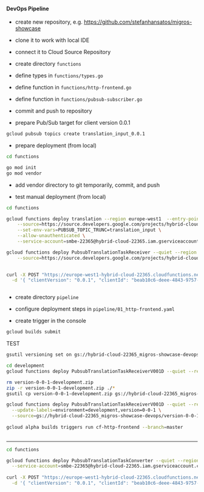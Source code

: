 #### DevOps Pipeline

- create new repository, e.g. https://github.com/stefanhansatos/migros-showcase

- clone it to work with local IDE

- connect it to Cloud Source Repository

- create directory `functions`

- define types in `functions/types.go`

- define function in `functions/http-frontend.go`

- define function in `functions/pubsub-subscriber.go`

- commit and push to repository

- prepare Pub/Sub target for client version 0.0.1

```bash
gcloud pubsub topics create translation_input_0.0.1
```

- prepare deployment (from local)
```bash
cd functions

go mod init
go mod vendor
```

- add vendor directory to git temporarily, commit, and push

- test manual deployment (from local)

```bash
cd functions

gcloud functions deploy translation --region europe-west1  --entry-point TranslationHTTP --runtime go111 --trigger-http \
    --source=https://source.developers.google.com/projects/hybrid-cloud-22365/repos/github_stefanhansatos_migros-showcase/revisions/master/paths/functions \
    --set-env-vars=PUBSUB_TOPIC_TRUNC=translation_input \
    --allow-unauthenticated \
    --service-account=smbe-22365@hybrid-cloud-22365.iam.gserviceaccount.com

gcloud functions deploy PubsubTranslationTaskReceiver --quiet --region europe-west1  --runtime go111 --trigger-topic=translation_input_0.0.1 \
    --source=https://source.developers.google.com/projects/hybrid-cloud-22365/repos/github_stefanhansatos_migros-showcase/revisions/master/paths/functions

   
curl -X POST "https://europe-west1-hybrid-cloud-22365.cloudfunctions.net/translation" \
  -d '{ "clientVersion": "0.0.1", "clientId": "beab10c6-deee-4843-9757-719566214526", "text": "Today is Monday", "sourceLanguage": "en",  "targetLanguage": "fr"}'



```

- create directory `pipeline`

- configure deployment steps in `pipeline/01_http-frontend.yaml`

- create trigger in the console

```bash
gcloud builds submit 
```

TEST 

```bash
gsutil versioning set on gs://hybrid-cloud-22365_migros-showcase-devops

cd development
gcloud functions deploy PubsubTranslationTaskReceiverV001D --quiet --region europe-west1  --runtime go111 --trigger-topic=translation_input_0.0.1

rm version-0-0-1-development.zip
zip -r version-0-0-1-development.zip ./*
gsutil cp version-0-0-1-development.zip gs://hybrid-cloud-22365_migros-showcase-devops

gcloud functions deploy PubsubTranslationTaskReceiverV001D --quiet --region europe-west1  --runtime go111 --trigger-topic=translation_input_0.0.1 \
  --update-labels=environment=development,version=0-0-1 \
  --source=gs://hybrid-cloud-22365_migros-showcase-devops/version-0-0-1-development.zip
  
gcloud alpha builds triggers run cf-http-frontend --branch=master 
  
```


---

```bash
cd functions

gcloud functions deploy PubsubTranslationTaskConverter --quiet --region europe-west1 --runtime go111 --trigger-topic=translation_input_0.0.1 \
  --service-account=smbe-22365@hybrid-cloud-22365.iam.gserviceaccount.com
  
curl -X POST "https://europe-west1-hybrid-cloud-22365.cloudfunctions.net/translation" \
  -d '{ "clientVersion": "0.0.1", "clientId": "beab10c6-deee-4843-9757-719566214526", "text": "Today is Tuesday", "sourceLanguage": "en",  "targetLanguage": "de"}'
  
```




